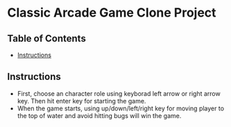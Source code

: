 # Classic Arcade Game Clone Project

## Table of Contents

- [Instructions](#instructions)


## Instructions

- First, choose an character role using keyborad left arrow or right arrow key. Then hit enter key for starting the game.
- When the game starts, using up/down/left/right key for moving player to the top of water and avoid hitting bugs will win the game.